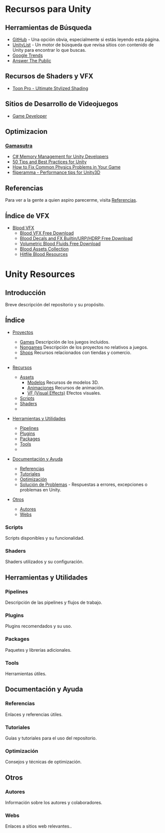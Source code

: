 # Recursos para Unity

## Herramientas de Búsqueda
- [GitHub](https://github.com) - Una opción obvia, especialmente si estás leyendo esta página.
- [UnityList](http://unitylist.com/) - Un motor de búsqueda que revisa sitios con contenido de Unity para encontrar lo que buscas.
- [Google Trends](https://trends.google.es/home?hl=es)
- [Answer The Public](https://answerthepublic.com/es)

## Recursos de Shaders y VFX
- [Toon Pro - Ultimate Stylized Shading](https://assetstore.unity.com/packages/vfx/shaders/toon-pro-ultimate-stylized-shading-225921?clickref=1101lAe5ISZW&utm_source=partnerize&utm_medium=affiliate&utm_campaign=unity_affiliate)

## Sitios de Desarrollo de Videojuegos
- [Game Developer](https://www.gamedeveloper.com/?_ga=2.139006966.433334962.1724435955-1585850805.1724435925)

## Optimizacion
### [Gamasutra](https://www.gamasutra.com/)
- [C# Memory Management for Unity Developers](https://www.gamasutra.com/blogs/WendelinReich/20131109/203841/C_Memory_Management_for_Unity_Developers_part_1_of_3.php)
- [50 Tips and Best Practices for Unity](https://www.gamasutra.com/blogs/HermanTulleken/20160812/279100/50_Tips_and_Best_Practices_for_Unity_2016_Edition.php)
- [How to Fix Common Physics Problems in Your Game](https://gamedevelopment.tutsplus.com/articles/how-to-fix-common-physics-problems-in-your-game--cms-21418)
- [fliperamma - Performance tips for Unity3D](http://fliperamma.com/performance-tips-for-unity3d/)

## Referencias 
Para ver a la gente a quien aspiro parecerme, visita [Referencias](./Referencias/README.md). 
## Índice de VFX

- [Blood VFX](https://github.com/JaimeCamachoDev/Unity_Resources/tree/master/Assets/BloodVFX)
  - [Blood VFX Free Download](https://unityassetcollection.com/blood-vfx-free-download/)
  - [Blood Decals and FX Builtin/URP/HDRP Free Download](https://unityassetcollection.com/blood-decals-and-fx-builtinurphdrp-free-download/)
  - [Volumetric Blood Fluids Free Download](https://unityassetcollection.com/volumetric-blood-fluids-free-download/)
  - [Blood Assets Collection](https://unityassetcollection.com/page/2/?s=blood)
  - [Hitfile Blood Resources](https://hitfile.net/56itMgj)


# Unity Resources

## Introducción
Breve descripción del repositorio y su propósito.

## Índice
- [Proyectos](Proyectos)
  - [Games](Proyectos/Games) Descripción de los juegos incluidos.
  - [Nongames](Proyectos/NonGames) Descripción de los proyectos no relativos a juegos.
  - [Shops](Proyectos/Shops) Recursos relacionados con tiendas y comercio.
  - 
- [Recursos](Recursos)
  - [Assets](Recursos/Assets)
    - [Modelos](#modelos) Recursos de modelos 3D.
    - [Animaciones](#animaciones) Recursos de animación.
    - [VF (Visual Effects)](#vf-visual-effects) Efectos visuales.
  - [Scripts](Recursos/Scripts)
  - [Shaders](Recursos/Shaders)
  - 
- [Herramientas y Utilidades](#herramientas-y-utilidades)
  - [Pipelines](#pipelines)
  - [Plugins](#plugins)
  - [Packages](#packages)
  - [Tools](#tools)
  - 
- [Documentación y Ayuda](#documentación-y-ayuda)
  - [Referencias](#referencias)
  - [Tutoriales](#tutoriales)
  - [Optimización](#optimización)
  - [Solución de Problemas](https://github.com/Endarren/Unity_Resources/tree/master/Troubleshooting) - Respuestas a errores, excepciones o problemas en Unity.

- [Otros](#otros)
  - [Autores](#autores)
  - [Webs](#webs)

### Scripts
Scripts disponibles y su funcionalidad.

### Shaders
Shaders utilizados y su configuración.

## Herramientas y Utilidades
### Pipelines
Descripción de las pipelines y flujos de trabajo.

### Plugins
Plugins recomendados y su uso.

### Packages
Paquetes y librerías adicionales.

### Tools
Herramientas útiles.

## Documentación y Ayuda
### Referencias
Enlaces y referencias útiles.

### Tutoriales
Guías y tutoriales para el uso del repositorio.

### Optimización
Consejos y técnicas de optimización.

## Otros
### Autores
Información sobre los autores y colaboradores.

### Webs
Enlaces a sitios web relevantes..
